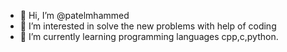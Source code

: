 - 👋 Hi, I’m @patelmhammed
- 👀 I’m interested in solve the new problems with help of coding
- 🌱 I’m currently learning programming languages cpp,c,python.

<!---
patelmhammed/patelmhammed is a ✨ special ✨ repository because its `README.md` (this file) appears on your GitHub profile.
You can click the Preview link to take a look at your changes.
--->
